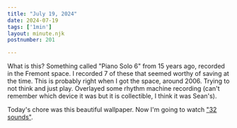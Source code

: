 ```yaml
---
title: "July 19, 2024"
date: 2024-07-19
tags: ['1min']
layout: minute.njk
postnumber: 201

---	
```


What is this? Something called "Piano Solo 6" from 15 years ago, recorded in the Fremont space. I recorded 7 of these that seemed worthy of saving at the time. This is probably right when I got the space, around 2006. Trying to not think and just play. Overlayed some rhythm machine recording (can't remember which device it was but it is collectible, I think it was Sean's). 

Today's chore was this beautiful wallpaper. Now I'm going to watch ["32 sounds"](https://32sounds.com/).